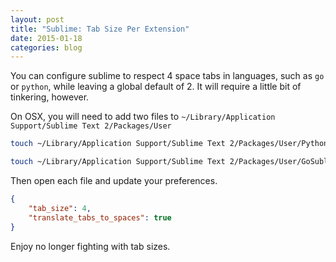 ```yaml
---
layout: post
title: "Sublime: Tab Size Per Extension"
date: 2015-01-18
categories: blog
---
```


You can configure sublime to respect 4 space tabs in languages, such as `go` or `python`, while leaving a global default of 2. It will require a little bit of tinkering, however.

On OSX, you will need to add two files to `~/Library/Application Support/Sublime Text 2/Packages/User`

```bash
touch ~/Library/Application Support/Sublime Text 2/Packages/User/Python.sublime-settings

touch ~/Library/Application Support/Sublime Text 2/Packages/User/GoSublime-Go.sublime-settings
```

Then open each file and update your preferences.

```json
{
    "tab_size": 4,
    "translate_tabs_to_spaces": true
}
```

Enjoy no longer fighting with tab sizes.
